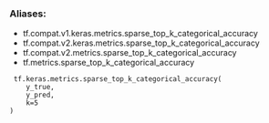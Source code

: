 ### Aliases:
- tf.compat.v1.keras.metrics.sparse_top_k_categorical_accuracy
- tf.compat.v2.keras.metrics.sparse_top_k_categorical_accuracy
- tf.compat.v2.metrics.sparse_top_k_categorical_accuracy
- tf.metrics.sparse_top_k_categorical_accuracy

```
 tf.keras.metrics.sparse_top_k_categorical_accuracy(
    y_true,
    y_pred,
    k=5
)
```
